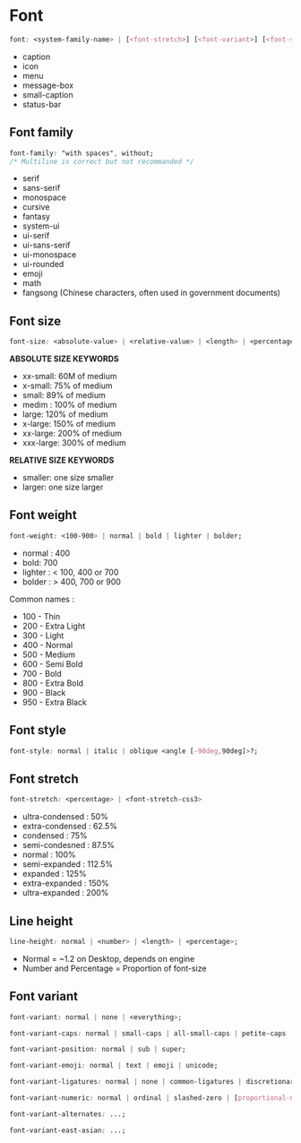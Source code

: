 # Font

```css
font: <system-family-name> | [<font-stretch>] [<font-variant>] [<font-style>] [<font-weight>] <font-size>/[<line-height>] <font-family>
```

- caption
- icon
- menu
- message-box
- small-caption
- status-bar

## Font family

```css
font-family: "with spaces", without;
/* Multiline is correct but not recommanded */
```

- serif
- sans-serif
- monospace
- cursive
- fantasy
- system-ui
- ui-serif
- ui-sans-serif
- ui-monospace
- ui-rounded
- emoji
- math
- fangsong (Chinese characters, often used in government documents)

## Font size

```css
font-size: <absolute-value> | <relative-value> | <length> | <percentage> | <math>;
```

**ABSOLUTE SIZE KEYWORDS**
- xx-small: 60M of medium
- x-small: 75% of medium
- small: 89% of medium
- medim : 100% of medium
- large: 120% of medium
- x-large: 150% of medium
- xx-large: 200% of medium
- xxx-large: 300% of medium

**RELATIVE SIZE KEYWORDS**
- smaller: one size smaller
- larger: one size larger

## Font weight

```css
font-weight: <100-900> | normal | bold | lighter | bolder;
```

- normal : 400
- bold: 700
- lighter : < 100, 400 or 700
- bolder : > 400, 700 or 900

Common names :
- 100 - Thin
- 200 - Extra Light
- 300 - Light
- 400 - Normal
- 500 - Medium
- 600 - Semi Bold
- 700 - Bold
- 800 - Extra Bold
- 900 - Black
- 950 - Extra Black

## Font style

```css
font-style: normal | italic | oblique <angle [-90deg,90deg]>?;
```

## Font stretch

```css
font-stretch: <percentage> | <font-stretch-css3>
```

- ultra-condensed : 50%
- extra-condensed : 62.5%
- condensed : 75%
- semi-condesned : 87.5%
- normal : 100%
- semi-expanded : 112.5%
- expanded : 125%
- extra-expanded : 150%
- ultra-expanded : 200%

## Line height

```css
line-height: normal | <number> | <length> | <percentage>;
```

- Normal = ~1.2 on Desktop, depends on engine
- Number and Percentage = Proportion of font-size

## Font variant

```css
font-variant: normal | none | <everything>;

font-variant-caps: normal | small-caps | all-small-caps | petite-caps | all-petite-caps | unicase | titling-caps;

font-variant-position: normal | sub | super;

font-variant-emoji: normal | text | emoji | unicode;

font-variant-ligatures: normal | none | common-ligatures | discretionary-ligaturs | historical-ligatures | contextual;

font-variant-numeric: normal | ordinal | slashed-zero | [proportional-nums | tabular-nums] | [lining-nums | oldstyle-nums] | [diagonal-frations | stacked-fractions];

font-variant-alternates: ...;

font-variant-east-asian: ...;
```